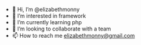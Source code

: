 - 👋 Hi, I’m @elizabethmonny
- 👀 I’m interested in  framework
- 🌱 I’m currently learning php
- 💞️ I’m looking to collaborate with a team
- 📫 How to reach me elizabethmonny@gmail.com

<!---
elizabethmonny/elizabethmonny is a ✨ special ✨ repository because its `README.md` (this file) appears on your GitHub profile.
You can click the Preview link to take a look at your changes.
--->

